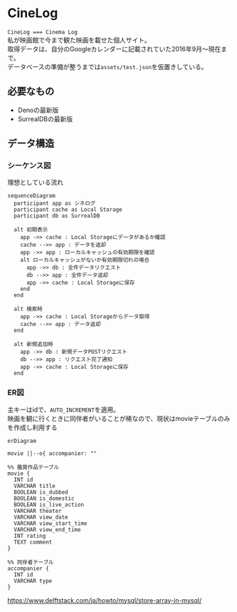 # CineLog
`CineLog === Cinema Log`  
私が映画館で今まで観た映画を載せた個人サイト。  
取得データは、自分のGoogleカレンダーに記載されていた2016年9月〜現在まで。  
データベースの準備が整うまでは`assets/test.json`を仮置きしている。

## 必要なもの
- Denoの最新版
- SurrealDBの最新版

## データ構造
### シーケンス図
理想としている流れ

```mermaid
sequenceDiagram
  participant app as シネログ
  participant cache as Local Storage
  participant db as SurrealDB

  alt 初期表示
    app ->> cache : Local Storageにデータがあるか確認
    cache -->> app : データを返却
    app ->> app : ローカルキャッシュの有効期限を確認
    alt ローカルキャッシュがないか有効期限切れの場合
      app ->> db : 全件データリクエスト
      db -->> app : 全件データ返却
      app ->> cache : Local Storageに保存
    end
  end

  alt 検索時
    app ->> cache : Local Storageからデータ取得
    cache -->> app : データ返却
  end

  alt 新規追加時
    app ->> db : 新規データPOSTリクエスト
    db -->> app : リクエスト完了通知
    app ->> cache : Local Storageに保存
  end
```

### ER図
主キーはidで、`AUTO_INCREMENT`を適用。  
映画を観に行くときに同伴者がいることが稀なので、現状はmovieテーブルのみを作成し利用する

```mermaid
erDiagram

movie ||--o{ accompanier: ""

%% 鑑賞作品テーブル
movie {
  INT id
  VARCHAR title
  BOOLEAN is_dubbed
  BOOLEAN is_domestic
  BOOLEAN is_live_action
  VARCHAR theater
  VARCHAR view_date
  VARCHAR view_start_time
  VARCHAR view_end_time
  INT rating
  TEXT comment
}

%% 同伴者テーブル
accompanier {
  INT id
  VARCHAR type
}

```
https://www.delftstack.com/ja/howto/mysql/store-array-in-mysql/

